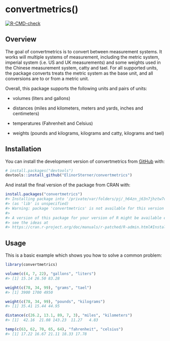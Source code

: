 
<!-- README.md is generated from README.Rmd. Please edit that file -->

# convertmetrics()

<!-- badges: start -->

[![R-CMD-check](https://github.com/ElinorSterner/metrics_group_2/actions/workflows/R-CMD-check.yaml/badge.svg)](https://github.com/ElinorSterner/metrics_group_2/actions/workflows/R-CMD-check.yaml)

<!-- badges: end -->

## Overview

The goal of convertmetrics is to convert between measurement systems. It
works will multiple systems of measurement, including the metric system,
imperial system (i.e. US and UK measurements) and some weights used in
the Chinese measurement system, catty and tael. For all supported units,
the package converts treats the metric system as the base unit, and all
conversions are to or from a metric unit.

Overall, this package supports the following units and pairs of units:

- volumes (liters and gallons)

- distances (miles and kilometers, meters and yards, inches and
  centimeters)

- temperatures (Fahrenheit and Celsius)

- weights (pounds and kilograms, kilograms and catty, kilograms and
  tael)

## Installation

You can install the development version of convertmetrics from
[GitHub](https://github.com/) with:

``` r
# install.packages("devtools")
devtools::install_github("ElinorSterner/convertmetrics")
```

And install the final version of the package from CRAN with:

``` r
install.packages("convertmetrics")
#> Installing package into '/private/var/folders/pj/_h64zn_j63n7jhztw7cmngnm0000gn/T/RtmpcAFGYQ/temp_libpath163e23ecf35bf'
#> (as 'lib' is unspecified)
#> Warning: package 'convertmetrics' is not available for this version of R
#> 
#> A version of this package for your version of R might be available elsewhere,
#> see the ideas at
#> https://cran.r-project.org/doc/manuals/r-patched/R-admin.html#Installing-packages
```

## Usage

This is a basic example which shows you how to solve a common problem:

``` r
library(convertmetrics)

volume(c(4, 7, 22), "gallons", "liters")
#> [1] 15.14 26.50 83.28

weight(c(78, 34, 99), "grams", "tael")
#> [1] 3900 1700 4950

weight(c(78, 34, 99), "pounds", "kilograms")
#> [1] 35.41 15.44 44.95

distance(c(26.2, 13.1, 89, 7, 3), "miles", "kilometers")
#> [1]  42.16  21.08 143.23  11.27   4.83

temp(c(63, 62, 70, 65, 64), "fahrenheit", "celsius")
#> [1] 17.22 16.67 21.11 18.33 17.78
```
